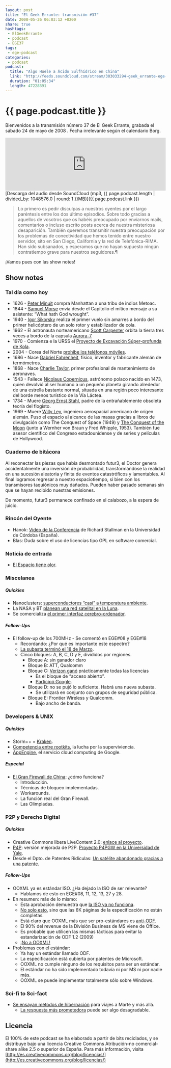 ```yaml
---
layout: post
title: "El Geek Errante: transmisión #37"
date: 2008-05-26 06:03:12 +0200
share: true
hashtags:
 - ElGeekErrante
 - podcast
 - EGE37
tags:
 - ege-podcast
categories:
 - podcast
podcast:
  title: "Algo Huele a Ácido Sulfhídrico en China"
  link: "http://feeds.soundcloud.com/stream/303033294-geek_errante-ege-podcast-ep37.mp3"
  duration: "01:05:34"
  length: 47228391
---
```


# {{ page.podcast.title }}
Bienvenidos a la transmisión número 37 de El Geek Errante, grabada el sábado 24 de mayo de 2008 . Fecha irrelevante según el calendario Borg.

<iframe width="100%" height="166" scrolling="no" frameborder="no" src="https://w.soundcloud.com/player/?url=https%3A//api.soundcloud.com/tracks/303033294&amp;color=ff5500&amp;auto_play=false&amp;hide_related=false&amp;show_comments=true&amp;show_user=true&amp;show_reposts=false"></iframe>
[Descarga del audio desde SoundCloud (mp3, {{ page.podcast.length | divided_by: 1048576.0 | round: 1 }}MB)]({{ page.podcast.link }})

> Lo primero es pedir disculpas a nuestros oyentes por el largo paréntesis entre los dos último episodios. Sobre todo gracias a aquellos de vosotros que os habéis preocupado por enviarnos mails, comentarios o incluso escrito posts acerca de nuestra misteriosa desaparición. También queremos transmitir nuestra preocupación por los problemas de conectividad que hemos tenido entre nuestro servidor, sito en San Diego, California y la red de Telefónica-RIMA. Han sido subsanados, y esperamos que no hayan supuesto ningún contratiempo grave para nuestros seguidores.¶

¡Vamos pues con las show notes!

## Show notes

### Tal día como hoy
- 1626 - [Peter Minuit](https://en.wikipedia.org/wiki/Peter_Minuit) compra Manhattan a una tribu de indios Metoac.
- 1844 - [Samuel Morse](https://en.wikipedia.org/wiki/Samuel_Morse) envía desde el Capitolio el mítico mensaje a su asistente: “What hath God wrought”.
- 1940 - [Igor Sikorsky](https://en.wikipedia.org/wiki/Igor_Sikorsky) realiza el primer vuelo sin amarres a bordo del primer helicóptero de un solo rotor y estabilizador de cola.
- 1962 - El astronauta norteamericano [Scott Carpenter](https://en.wikipedia.org/wiki/Scott_Carpenter) orbita la tierra tres veces a bordo de la capsula [Aurora-7](http://www-pao.ksc.nasa.gov/history/mercury/ma-7/ma-7.htm)
- 1970 - Comienza e la URSS el [Proyecto de Excavación Súper-profunda de Kola](https://en.wikipedia.org/wiki/Kola_Superdeep_Borehole).
- 2004 - Corea del Norte [prohíbe los teléfonos móviles](http://web.archive.org/web/20080907065607/http://www.mobilemonday.net/news/north-korea-bans-mobile-phones).
- 1686 - Nace [Gabriel Fahrenheit](https://en.wikipedia.org/wiki/Daniel_Gabriel_Fahrenheit), físico, inventor y fabricante alemán de termómetros.
- 1868 - Nace [Charlie Taylor](https://en.wikipedia.org/wiki/Charlie_Taylor_(mechanic)), primer profesional de mantenimiento de aeronaves.
- 1543 - Fallece [Nicolaus Copernicus](https://en.wikipedia.org/wiki/Nicolaus_Copernicus), astrónomo polaco nacido en 1473, quien devolvió al ser humano a un pequeño planeta girando alrededor de una estrella bastante normal, situada en una región poco interesante del borde menos turístico de la Vía Láctea.
- 1734 - Muere [Georg Ernst Stahl](https://en.wikipedia.org/wiki/Georg_Ernst_Stahl), padre de la entrañablemente obsoleta teoría del flogisto.
- 1969 - Muere [Willy Ley](https://en.wikipedia.org/wiki/Willy_Ley), ingeniero aerospacial americano de orígen alemán. Puso el espacio al alcance de las masas gracias a libros de divulgación como The Conquest of Space (1949) y [The Conquest of the Moon](https://www.amazon.com/Conquest-moon-Wernher-Von-Braun/dp/B0007DVW7A) (junto a Wernher von Braun y Fred Whipple, 1953). También fue asesor cientifico del Congreso estadounidense y de series y películas de Hollywood.

### Cuaderno de bitácora
Al reconectar las piezas que había desmontado futur3, el Doctor genera accidentalmente una inversión de probabilidad, transformándose la realidad en una sucesión aleatoria y finita de eventos catastróficos y lamentables. Al final logramos regresar a nuestro espaciotiempo, si bien con los transmisores taquiónicos muy dañados. Pueden haber pasado semanas sin que se hayan recibido nuestras emisiones.

De momento, futur3 permanece confinado en el calabozo, a la espera de juicio.

### Rincón del Oyente
- Hanok: [Video de la Conferencia](https://www.youtube.com/watch?v=zPt7LW8uk4I) de Richard Stallman en la Universidad de Córdoba (España).
- Blas: Duda sobre el uso de licencias tipo GPL en software comercial.

### Noticia de entrada
- [El Espacio tiene olor](https://science.slashdot.org/story/08/02/13/1418216/outer-space-has-a-smell).

### Miscelanea

##### Quickies
- Nanoclusters: [superconductores “casi” a temperatura ambiente](https://science.slashdot.org/story/08/04/11/1422259/nanoclusters-break-superconductivity-record).
- La NASA y BT [planean una red satelital en la Luna](http://web.archive.org/web/20080531020928/http://networks.silicon.com/mobile/0,39024665,39170084,00.htm?r=7).
- Se comercializa [el primer interfaz cerebro-ordenador](http://www.tendencias21.net/En-el-mercado-el-primer-dispositivo-que-controla-videojuegos-solo-con-la-mente_a2094.html?).

##### Follow-Ups
- El follow-up de los 700MHz - Se comentó en EGE#08 y EGE#18
    - Recordando: ¿Por qué es importante este espectro?
    - [La subasta terminó el 18 de Marzo](http://gizmodo.com/370350/fcc-700mhz-auction-winners-verizon-wins-c-block).
    - Cinco bloques: A, B, C, D y E, divididos por regiones.
        - Bloque A: sin ganador claro
        - Bloque B: ATT, Qualcomm
        - Bloque C: [Verizon ganó](http://www.marketwatch.com/story/verizon-wins-bids-on-open-spectrum-eyed-by-google) prácticamente todas las licencias
            - Es el bloque de “acceso abierto”.
            - [Participó Google](https://publicpolicy.googleblog.com/2008/03/end-of-fcc-700-mhz-auction.html).
        -  Bloque D: no se pujó lo suficiente. Habrá una nueva subasta.
            - Se utilizará en conjunto con grupos de seguridad pública.
        -  Bloque E: Frontier Wireless y Qualcomm.
            - Bajo ancho de banda.

### Developers & UNIX

##### Quickies
- Storm++ = [Kraken](http://www.darkreading.com/attacks-breaches/new-massive-botnet-twice-the-size-of-storm/d/d-id/1129410).
- [Competencia entre rootkits](http://www.theregister.co.uk/2008/02/28/rootkit_wars/), la lucha por la superviviencia.
- [AppEngine](https://techcrunch.com/2008/04/07/google-jumps-head-first-into-web-services-with-google-app-engine/), el servicio cloud computing de Google.

##### Especial
- [El Gran Firewall de China](http://boingboing.net/2008/03/03/how-and-why-the-grea.html): ¿cómo funciona?
    - Introducción.
    - Técnicas de bloqueo implementadas.
    - Workarounds.
    - La función real del Gran Firewall.
    - Las Olimpiadas.

### P2P y Derecho Digital

##### Quickies
- Creative Commons libera LiveContent 2.0: [enlace al proyecto](https://wiki.creativecommons.org/wiki/LiveContent).
- [P4P](http://web.archive.org/web/20081005053646/http://blogs.zdnet.com/storage/?p=303): versión mejorada de P2P. [Proyecto P4PGW en la Universidad de Yale](http://codex.cs.yale.edu/avi/home-page/p4p-dir/p4p.html).
- Desde el Dpto. de Patentes Ridículas: [Un satélite abandonado gracias a una patente](https://science.slashdot.org/story/08/04/11/0335206/satellite-abandoned-due-to-orbital-patent).

##### Follow-Ups
- OOXML ya es estándar ISO. ¿Ha dejado la ISO de ser relevante?
    - Hablamos de esto en EGE#08, 11, 12, 13, 27 y 28.
- En resumen: más de lo mismo:
    - Esta aprobación demuestra que [la ISO ya no funciona](https://lnxwalt.wordpress.com/2008/04/08/is-this-what-it-takes-to-push-ooxml-into-the-market/).
    - [No solo esto](http://web.archive.org/web/20081006121935/http://notes2self.net/archive/2008/02/20/odf-1-2-roadmap-per-rob-weir.aspx), sino que las 6K páginas de la especificación no están completas.
    - Está claro que OOXML más que ser pro-estándares es [anti-ODF](http://boycottnovell.com/2008/04/08/shenanigans-and-novell-for-ooxml/).
    - El 90% del revenue de la División Business de MS viene de Office.
    - Es probable que utilicen las mismas tácticas para evitar la estandarización de ODF 1.2 (2009)
    - [¡No a OOXML!](http://www.noooxml.org/)
- Problemas con el estándar:
    - Ya hay un estándar llamado ODF.
    - La especificación está cubierta por patentes de Microsoft.
    - OOXML no cumple ninguno de los requisitos para ser un estándar.
    - El estándar no ha sido implementado todavía ni por MS ni por nadie más.
    - OOXML se puede implementar totalmente sólo sobre Windows.

### Sci-fi to Sci-fact
- [Se ensayan métodos de hibernación](http://web.archive.org/web/20081004002425/http://dsc.discovery.com/news/2008/04/04/space-hibernation.html) para viajes a Marte y más allá.
    - [La respuesta más prometedora](https://science.slashdot.org/story/08/03/25/2136206/suspended-animation-in-mice-without-freezing) puede ser algo desagradable.

## Licencia
El 100% de este podcast se ha elaborado a partir de bits reciclados, y se distribuye bajo una licencia Creative Commons Atribución-no comercial-share alike 2.5 o superior de España. Para más información, visita [http://es.creativecommons.org/blog/licencias/](http://es.creativecommons.org/blog/licencias/)

